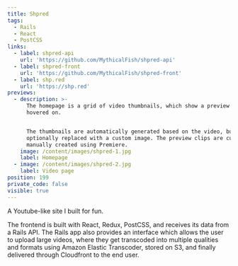 ```yaml
---
title: Shpred
tags:
  - Rails
  - React
  - PostCSS
links:
  - label: shpred-api
    url: 'https://github.com/MythicalFish/shpred-api'
  - label: shpred-front
    url: 'https://github.com/MythicalFish/shpred-front'
  - label: shp.red
    url: 'https://shp.red'
previews:
  - description: >-
      The homepage is a grid of video thumbnails, which show a preview when
      hovered on.


      The thumbnails are automatically generated based on the video, but can
      optionally replaced with a custom image. The preview clips are currently
      manually created using Premiere.
    image: /content/images/shpred-1.jpg
    label: Homepage
  - image: /content/images/shpred-2.jpg
    label: Video page
position: 199
private_code: false
visible: true
---
```

A Youtube-like site I built for fun.

The frontend is built with React, Redux, PostCSS, and receives its data from a Rails API. The Rails app also provides an interface which allows the user to upload large videos, where they get transcoded into multiple qualities and formats using Amazon Elastic Transcoder, stored on S3, and finally delivered through Cloudfront to the end user.
